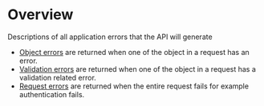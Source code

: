 # Overview

Descriptions of all application errors that the API will generate

* [Object errors](error_object.md) are returned when one of the object in a request has an error.
* [Validation errors](validation_error_object.md) are returned when one of the object in a request has a validation related error.
* [Request errors](request_errors.md) are returned when the entire request fails for example authentication fails.